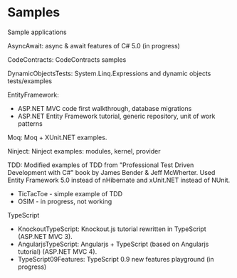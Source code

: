 Samples
=======

Sample applications

AsyncAwait: async & await features of C# 5.0 (in progress)

CodeContracts: CodeContracts samples

DynamicObjectsTests: System.Linq.Expressions and dynamic objects tests/examples

EntityFramework: 
  - ASP.NET MVC code first walkthrough, database migrations
  - ASP.NET Entity Framework tutorial, generic repository, unit of work patterns

Moq: Moq + XUnit.NET examples.

Ninject: Ninject examples: modules, kernel, provider

TDD: Modified examples of TDD from "Professional Test Driven Development with C#" book by James Bender & Jeff McWherter. 
     Used Entity Framework 5.0 instead of nHibernate and xUnit.NET instead of NUnit.
  - TicTacToe - simple example of TDD
  - OSIM - in progress, not working

TypeScript
  - KnockoutTypeScript: Knockout.js tutorial rewritten in TypeScript (ASP.NET MVC 3).
  - AngularjsTypeScript: Angularjs + TypeScript (based on Angularjs tutorial) (ASP.NET MVC 4).
  - TypeScript09Features: TypeScript 0.9 new features playground (in progress)


